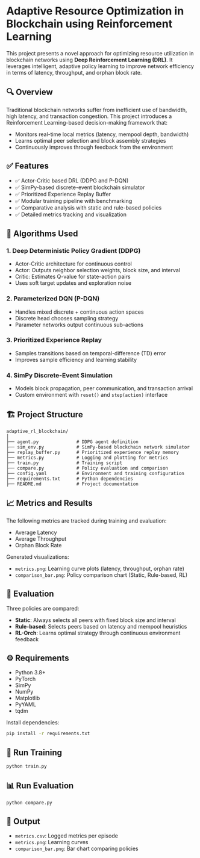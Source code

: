
# Adaptive Resource Optimization in Blockchain using Reinforcement Learning

This project presents a novel approach for optimizing resource utilization in blockchain networks using **Deep Reinforcement Learning (DRL)**. It leverages intelligent, adaptive policy learning to improve network efficiency in terms of latency, throughput, and orphan block rate.

## 🔍 Overview

Traditional blockchain networks suffer from inefficient use of bandwidth, high latency, and transaction congestion. This project introduces a Reinforcement Learning-based decision-making framework that:

- Monitors real-time local metrics (latency, mempool depth, bandwidth)
- Learns optimal peer selection and block assembly strategies
- Continuously improves through feedback from the environment

## ✅ Features

- ✅ Actor-Critic based DRL (DDPG and P-DQN)
- ✅ SimPy-based discrete-event blockchain simulator
- ✅ Prioritized Experience Replay Buffer
- ✅ Modular training pipeline with benchmarking
- ✅ Comparative analysis with static and rule-based policies
- ✅ Detailed metrics tracking and visualization

## 🧠 Algorithms Used

### 1. Deep Deterministic Policy Gradient (DDPG)
- Actor-Critic architecture for continuous control
- Actor: Outputs neighbor selection weights, block size, and interval
- Critic: Estimates Q-value for state-action pairs
- Uses soft target updates and exploration noise

### 2. Parameterized DQN (P-DQN)
- Handles mixed discrete + continuous action spaces
- Discrete head chooses sampling strategy
- Parameter networks output continuous sub-actions

### 3. Prioritized Experience Replay
- Samples transitions based on temporal-difference (TD) error
- Improves sample efficiency and learning stability

### 4. SimPy Discrete-Event Simulation
- Models block propagation, peer communication, and transaction arrival
- Custom environment with `reset()` and `step(action)` interface

## 🏗️ Project Structure

```
adaptive_rl_blockchain/
│
├── agent.py              # DDPG agent definition
├── sim_env.py            # SimPy-based blockchain network simulator
├── replay_buffer.py      # Prioritized experience replay memory
├── metrics.py            # Logging and plotting for metrics
├── train.py              # Training script
├── compare.py            # Policy evaluation and comparison
├── config.yaml           # Environment and training configuration
├── requirements.txt      # Python dependencies
├── README.md             # Project documentation
```

## 📈 Metrics and Results

The following metrics are tracked during training and evaluation:
- Average Latency
- Average Throughput
- Orphan Block Rate

Generated visualizations:
- `metrics.png`: Learning curve plots (latency, throughput, orphan rate)
- `comparison_bar.png`: Policy comparison chart (Static, Rule-based, RL)

## 🧪 Evaluation

Three policies are compared:
- **Static**: Always selects all peers with fixed block size and interval
- **Rule-based**: Selects peers based on latency and mempool heuristics
- **RL-Orch**: Learns optimal strategy through continuous environment feedback

## ⚙️ Requirements

- Python 3.8+
- PyTorch
- SimPy
- NumPy
- Matplotlib
- PyYAML
- tqdm

Install dependencies:
```bash
pip install -r requirements.txt
```

## 🚀 Run Training

```bash
python train.py
```

## 📊 Run Evaluation

```bash
python compare.py
```

## 📂 Output

- `metrics.csv`: Logged metrics per episode
- `metrics.png`: Learning curves
- `comparison_bar.png`: Bar chart comparing policies

